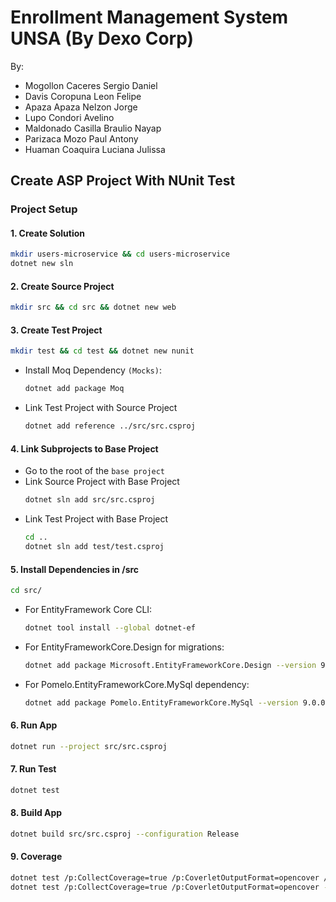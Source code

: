 # Enrollment Management System UNSA (By Dexo Corp)

By:

- Mogollon Caceres Sergio Daniel
- Davis Coropuna Leon Felipe
- Apaza Apaza Nelzon Jorge
- Lupo Condori Avelino
- Maldonado Casilla Braulio Nayap
- Parizaca Mozo Paul Antony
- Huaman Coaquira Luciana Julissa

## Create ASP Project With NUnit Test

### Project Setup

#### **1. Create Solution**

```bash
mkdir users-microservice && cd users-microservice 
dotnet new sln
```

#### **2. Create Source Project**
```bash
mkdir src && cd src && dotnet new web
```

#### **3. Create Test Project**
```bash
mkdir test && cd test && dotnet new nunit
```
- Install Moq Dependency `(Mocks)`:
    ```bash
    dotnet add package Moq 
    ```
- Link Test Project with Source Project 
    ```bash
    dotnet add reference ../src/src.csproj
    ```


#### **4. Link Subprojects to Base Project**
- Go to the root of the `base project`
- Link Source Project with Base Project    
    ```bash
    dotnet sln add src/src.csproj
    ```
- Link Test Project with Base Project
    ```bash
    cd ..
    dotnet sln add test/test.csproj
    ```

#### **5. Install Dependencies in /src**

```bash
cd src/
```

- For EntityFramework Core CLI:
    ```bash
    dotnet tool install --global dotnet-ef
    ```

- For EntityFrameworkCore.Design for migrations:
    ```bash
    dotnet add package Microsoft.EntityFrameworkCore.Design --version 9.0.0-preview.1.24081.2
    ```

- For Pomelo.EntityFrameworkCore.MySql dependency:
    ```bash
    dotnet add package Pomelo.EntityFrameworkCore.MySql --version 9.0.0-preview.1
    ```

#### **6. Run App**
```bash
dotnet run --project src/src.csproj
```

#### **7. Run Test**
```bash
dotnet test
```

#### **8. Build App**
```bash
dotnet build src/src.csproj --configuration Release
```

#### **9. Coverage**
```bash
dotnet test /p:CollectCoverage=true /p:CoverletOutputFormat=opencover /p:CoverletOutput=../../coverage # no func
dotnet test /p:CollectCoverage=true /p:CoverletOutputFormat=opencover --output coverage # si func pero warning
```